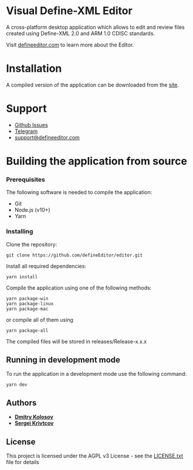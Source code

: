 # Visual Define-XML Editor

A cross-platform desktop application which allows to edit and review files created using Define-XML 2.0 and ARM 1.0 CDISC standards.

Visit [defineeditor.com](http://defineeditor.com) to learn more about the Editor.

# Installation

A compiled version of the application can be downloaded from the [site](http://defineeditor.com/downloads).

# Support

* [Github Issues](https://github.com/defineEditor/editor/issues)
* [Telegram](https://t.me/defineeditor)
* [support@defineeditor.com](support@defineeditor.com)

# Building the application from source

### Prerequisites

The following software is needed to compile the application:
* Git
* Node.js (v10+)
* Yarn

### Installing

Clone the repository:
```
git clone https://github.com/defineEditor/editor.git
```
Install all required dependencies:
```
yarn install
```

Compile the application using one of the following methods:
```
yarn package-win
yarn package-linux
yarn package-mac
```
or compile all of them using
```
yarn package-all
```
The compiled files will be stored in releases/Release-x.x.x

## Running in development mode

To run the application in a development mode use the following command:
```
yarn dev
```

## Authors

* [**Dmitry Kolosov**](https://www.linkedin.com/in/dmitry-kolosov-91751413/)
* [**Sergei Krivtcov**](https://www.linkedin.com/in/sergey-krivtsov-677419b4/)

## License

This project is licensed under the AGPL v3 License - see the [LICENSE.txt](LICENSE.txt) file for details
